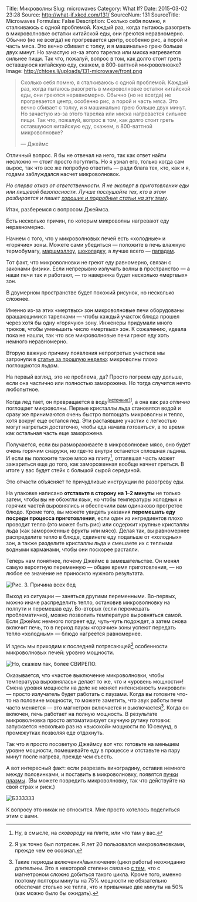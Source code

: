Title: Микроволны
Slug: microwaves
Category: What If?
Date: 2015-03-02 23:28
Source: http://what-if.xkcd.com/131/
SourceNum: 131
SourceTitle: Microwaves
Formulas: False
Description: Сколько себя помню, я сталкиваюсь с одной проблемой. Каждый раз, когда пытаюсь разогреть в микроволновке остатки китайской еды, они греются неравномерно. Обычно (но не всегда) не прогревается центр, особенно рис, а порой и часть мяса. Это вечно сбивает с толку, и я машинально грею больше двух минут. Но зачастую из-за этого тарелка или миска нагревается сильнее пищи. Так что, пожалуй, вопрос в том, как долго стоит греть оставшуюся китайскую еду, скажем, в 800-ваттной микроволновке?
Image: http://chtoes.li/uploads/131-microwave/front.png


> Сколько себя помню, я сталкиваюсь с одной проблемой. Каждый раз, когда пытаюсь разогреть в микроволновке остатки китайской еды, они греются неравномерно. Обычно (но не всегда) не прогревается центр, особенно рис, а порой и часть мяса. Это вечно сбивает с толку, и я машинально грею больше двух минут. Но зачастую из-за этого тарелка или миска нагревается сильнее пищи. Так что, пожалуй, вопрос в том, как долго стоит греть оставшуюся китайскую еду, скажем, в 800-ваттной микроволновке?
>
> — Джеймс

Отличный вопрос. Я бы не отвечал на него, так как ответ найти несложно — стоит просто погуглить. Но я узнал его, только когда сам вырос, так что все же попробую ответить — ради блага тех, кто, как и я, годами заблуждался насчет микроволновок.

*Но сперва отказ от ответственности. Я не эксперт в приготовлении еды или пищевой безопасности. Лучше послушайте тех, кто в этом разбирается и пишет [хорошие и подробные статьи на эту тему][1].*

[1]: http://wsyachina.narod.ru/technology/microwave.html "Прирученные невидимки. Всё о микроволновых печах"

Итак, разберемся с вопросом Джеймса.

Есть несколько причин, по которым микроволны нагревают еду неравномерно.

Начнем с того, что у микроволновых печей есть «холодные» и «горячие» зоны. Можете сами убедиться — положите в печь влажную термобумагу, [маршмэллоу][2], [шоколадку][3], а лучше всего — [пападам][4].

[2]: http://earth-chronicles.ru/news/2014-02-12-59517 "Тайны микроволнового излучения"
[3]: http://bsrgin.ru/2013-07-30.4156/how-to-get-the-speed-of-light-chocolate "Как извлечь скорость света из шоколадки"
[4]: http://www.evilmadscientist.com/2011/microwave-oven-diagnostics-with-indian-snack-food/ "Проверка микроволновой печи с помощью индийской закуски (англ.)"

Тот факт, что микроволновки не греют еду равномерно, связан с законами физики. Если непрерывно излучать волны в пространство — а наши печи так и работают, — то наверняка будет несколько «мертвых» зон.

В двумерном пространстве будет похожий рисунок, но несколько сложнее.

Именно из-за этих «мертвых» зон микроволновые печи оборудованы вращающимися тарелками — чтобы каждый участок блюда прошел через хотя бы одну «горячую» зону. Инженеры придумали много трюков, чтобы уменьшить число «мертвых» зон. К сожалению, идеала пока не нашли, так что все микроволновые печи греют еду хоть немного неравномерно.

Вторую важную причину появления непрогретых участков мы затронули в [статье за прошлую неделю][5]: микроволны плохо поглощаются льдом.

[5]: //chtoes.li/snow-removal/ "Уборка снега"

На первый взгляд, это не проблема, да? Просто погреем еду дольше, если она частично или полностью заморожена. Но тогда случится нечто любопытное.

Когда лед тает, он превращается в воду<sup>[[источник?][6]]</sup>, а она как раз *отлично* поглощает микроволны. Первые кристаллы льда становятся водой и сразу же принимаются очень быстро поглощать микроволны и тепло, хотя вокруг еще остался лед. Эти растаявшие участки с легкостью могут нагреться достаточно, чтобы еда начала *готовиться*, в то время как остальная часть еще заморожена.

[6]: http://maps.yandex.ru/?text=Россия%2C%20Тюменская%20область%2C%20Тюменский%20район%2C%20село%20Яр%2C%20садовое%20товарищество%20Источник&sll=65.722866%2C57.160434&ol=geo&oll=65.722866%2C57.160434&ll=65.722866%2C57.160434&spn=0.037808%2C0.013828&z=15&l=map "Садовое товарищество Источник, село Яр, Тюменский район, Тюменская область, Россия"

Получается, если вы размораживаете в микроволновке мясо, оно будет очень горячим снаружи, но где-то внутри останется сплошная льдина. И если вы положите такое мясо на плиту[^1], оттаявшая часть может зажариться еще до того, как замороженная вообще начнет греться. В итоге у вас будет стейк с большой сырой серединой.

[^1]: Ну, в смысле, на *сковороду* на плите, или что там у вас.

Это отчасти объясняет те причудливые инструкции по разогреву еды.

На упаковке написано **отставьте в сторону на 1–2 минуты** не только затем, чтобы вы не обожгли язык, но чтобы температуры холодных и горячих частей выровнялись и обеспечили вам одинаково прогретое блюдо. Кроме того, вы можете увидеть указания **перемешать еду посреди процесса приготовления**, если один из ингредиентов плохо проводит тепло (это может быть рис) или содержит крупные кристаллы льда (как замороженные фрукты или мясо). Делая так, вы равномернее распределите тепло в блюде, сдвинете еду подальше от «холодных» зон, а также разделите кристаллы льда и смешаете их с теплыми водными карманами, чтобы они поскорее растаяли.

Теперь нам понятнее, почему Джеймс в замешательстве. Он менял самую вероятную переменную — общее время приготовления, — но любое ее значение не приносило нужного результата.

![](/uploads/131-microwaves/variables_ru.png "Рис. 3. Причина всех бед")

Выход из ситуации — заняться другими переменными. Во-первых, можно иначе распределить тепло, остановив микроволновку на полпути и перемешав еду. Во-вторых (если перемешать проблематично), можно позволить температуре выровняться самой. Если Джеймс немного погреет еду, чуть-чуть подождет, а затем снова включит печь, то в период паузы «горячие» зоны успеют передать тепло «холодным» — блюдо нагреется равномернее.

И здесь мы приходим к последней потрясающей[^2] особенности микроволновых печей: уровню мощности.

[^2]: Я уж точно был потрясен. Я лет 20 пользовался микроволновками, прежде чем ее осознал.

![](/uploads/131-microwaves/same_ru.png "Но, скажем так, более СВИРЕПО.")

Оказывается, что «частое выключение микроволновки, чтобы температура выровнялась» делает то же, что и «уровень мощности»! Смена уровня мощности на деле не меняет интенсивность микроволн — просто излучатель будет работать с паузами. Когда вы готовите что-то на половине мощности, то можете заметить, что звук работы печи часто меняется — это магнетрон включается и выключается[^3]. Когда он включен, печь работает на полную мощность. В результате микроволновка просто автоматизирует скучную рутину готовки: запускается несколько раз на «высокой» мощности по 10&thinsp;секунд, в промежутках позволяя еде отдохнуть.

[^3]: Такие периоды включения/выключения (цикл работы) неожиданно длительны. Это в некоторой степени связано [с тем][7], что с магнетроном сложно добиться такого цикла. Кроме того, именно поэтому полторы минуты на 75% мощности не обязательно обеспечат столько же тепла, что и привычные две минуты на 50% (как можно было бы ожидать).

[7]: http://www.microwaveresearch.com/microwave-selection.php "Выбор микроволновой печи (англ.)"

Так что я просто посоветую Джеймсу вот что: готовьте на меньшем уровне мощности, помешивайте еду в процессе и отставьте на пару минут после нагрева, прежде чем съесть.

А вот интересный факт: если разрезать виноградину, оставив немного между половинками, и поставить в микроволновку, появятся [пучки плазмы][8]. (Вы можете повредить микроволновку, так что действуйте на свой страх и риск.)

[8]: https://www.youtube.com/results?search_query=microwave+grape "microwave grape — YouTube"

![](/uploads/131-microwaves/grape.png "БЗЗЗЗЗЗ")

К вопросу это никак не относится. Мне просто хотелось поделиться этим с вами.